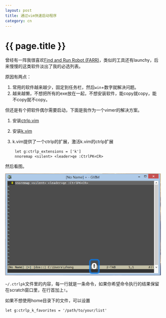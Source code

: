 ```yaml
---
layout: post
title: 通过vim快速启动程序
category: cn
---
```


{{ page.title }}
================

曾经有一阵我很喜欢[Find and Run Robot (FARR)](http://www.donationcoder.com/Software/Mouser/findrun/index.html)，类似的工具还有launchy，后来慢慢的这类软件淡出了我的必选列表。

原因有两点：

1. 常用的软件越来越少，固定到任务栏，然后`win`+数字就解决问题。
1. 越来越懒，不想把所有的exe放在一起，不想安装软件，能copy就copy，能不copy就不copy。

但还是有个把软件偶尔需要启动，下面是我作为一个vimer的解决方案。

1. 安装[ctrlp.vim](https://github.com/kien/ctrlp.vim)
1. 安装[k.vim](https://github.com/brookhong/k.vim)
1. k.vim提供了一个ctrlp的扩展，激活k.vim的ctrlp扩展

        let g:ctrlp_extensions = ['k']
        nnoremap <silent> <leader>qe :CtrlPK<CR>

然后看图。

![k.vim](/assets/images/klauncher.gif)

`~/.ctrlpk`文件里的内容，每一行就是一条命令，如果你希望命令执行的结果保留在scratch窗口里，在行首加上`!`。

如果不想使用home目录下的文件，可以设置

    let g:ctrlp_k_favorites = '/path/to/your/list'

